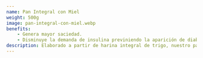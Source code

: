 ```yaml
---
name: Pan Integral con Miel
weight: 500g
image: pan-integral-con-miel.webp
benefits:
    - Genera mayor saciedad.
    - Disminuye la demanda de insulina previniendo la aparición de diabetes tipo 2.
description: Elaborado a partir de harina integral de trigo, nuestro pan es una excelente fuente natural de fibra dietética, ideal para quienes buscan una alimentación más consciente y equilibrada. A esta base nutritiva se le añade un toque de miel de abeja pura, que no solo aporta un dulzor sutil y natural, sino que también contribuye a una textura más húmeda y suave. El resultado es un pan de sabor complejo y delicioso, donde las notas robustas del grano entero se equilibran con la delicadeza de la miel, siendo la opción perfecta para sándwiches y tostadas nutritivas.
---
```

